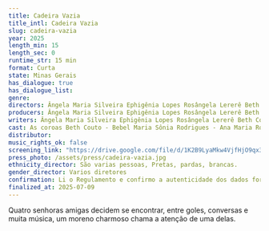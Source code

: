 ```yaml
---
title: Cadeira Vazia
title_intl: Cadeira Vazia
slug: cadeira-vazia
year: 2025
length_min: 15
length_sec: 0
runtime_str: 15 min
format: Curta
state: Minas Gerais
has_dialogue: true
has_dialogue_list: 
genre: 
directors: Ângela Maria Silveira Ephigênia Lopes Rosângela Lererê Beth Couto Maria Sônia Rodrigues Nathan Souza Adilson Luiz Gabriela Coelho Lucas Rodrigues  Mônica Maria Nato Matrix
producers: Ângela Maria Silveira Ephigênia Lopes Rosângela Lererê Beth Couto Maria Sônia Rodrigues Nathan Souza Adilson Luiz Gabriela Coelho Lucas Rodrigues  Mônica Maria Nato Matrix
writers: Ângela Maria Silveira Ephigênia Lopes Rosângela Lererê Beth Couto Maria Sônia Rodrigues Nathan Souza Adilson Luiz Gabriela Coelho Lucas Rodrigues  Mônica Maria Nato Matrix
cast: As coroas Beth Couto - Bebel Maria Sônia Rodrigues - Ana Maria Rosângela Maria - Rosângela Lererê Angela Maria Silveira - Angela
distributor: 
music_rights_ok: false
screening_link: "https://drive.google.com/file/d/1K2B9LyaMkw4VjfHjO9qx36Vrm1utkbg2/view?usp=sharing"
press_photo: /assets/press/cadeira-vazia.jpg
ethnicity_director: São varias pessoas, Pretas, pardas, brancas.
gender_director: Varios diretores
confirmation: Li o Regulamento e confirmo a autenticidade dos dados fornecido nesta ficha de inscrição.
finalized_at: 2025-07-09
---
```


Quatro senhoras amigas decidem se encontrar, entre goles, conversas e muita música, um moreno charmoso chama a atenção de uma delas.
